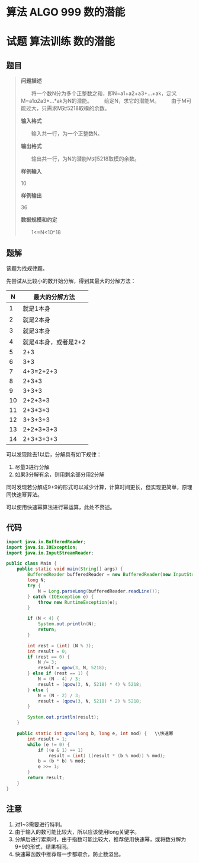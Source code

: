 # 算法 ALGO 999 数的潜能


# 试题 算法训练 数的潜能

## 题目

> **问题描述**
>
> 　　将一个数N分为多个正整数之和，即N=a1+a2+a3+…+ak，定义M=a1*a2*a3*…*ak为N的潜能。
> 　　给定N，求它的潜能M。
> 　　由于M可能过大，只需求M对5218取模的余数。
>
> **输入格式**
>
> 　　输入共一行，为一个正整数N。
>
> **输出格式**
>
> 　　输出共一行，为N的潜能M对5218取模的余数。
>
> **样例输入**
>
> 10
>
> **样例输出**
>
> 36
>
> **数据规模和约定**
>
> 　　1<=N<10^18

## 题解

该题为找规律题。

先尝试从比较小的数开始分解，得到其最大的分解方法：

| N    | 最大的分解方法       |
| ---- | -------------------- |
| 1    | 就是1本身            |
| 2    | 就是2本身            |
| 3    | 就是3本身            |
| 4    | 就是4本身，或者是2+2 |
| 5    | 2+3                  |
| 6    | 3+3                  |
| 7    | 4+3=2+2+3            |
| 8    | 2+3+3                |
| 9    | 3+3+3                |
| 10   | 2+2+3+3              |
| 11   | 2+3+3+3              |
| 12   | 3+3+3+3              |
| 13   | 2+2+3+3+3            |
| 14   | 2+3+3+3+3            |

可以发现除去1以后，分解具有如下规律：

1. 尽量3进行分解
2. 如果3分解有余，则用剩余部分用2分解

同时发现若分解成9+9的形式可以减少计算，计算时间更长，但实现更简单，原理同快速幂算法。

可以使用快速幂算法进行幂运算，此处不赘述。

## 代码

```java
import java.io.BufferedReader;
import java.io.IOException;
import java.io.InputStreamReader;

public class Main {
    public static void main(String[] args) {
        BufferedReader bufferedReader = new BufferedReader(new InputStreamReader(System.in));
        long N;
        try {
            N = Long.parseLong(bufferedReader.readLine());
        } catch (IOException e) {
            throw new RuntimeException(e);
        }

        if (N < 4) {
            System.out.println(N);
            return;
        }

        int rest = (int) (N % 3);
        int result = 0;
        if (rest == 0) {
            N /= 3;
            result = qpow(3, N, 5218);
        } else if (rest == 1) {
            N = (N - 4) / 3;
            result = (qpow(3, N, 5218) * 4) % 5218;
        } else {
            N = (N - 2) / 3;
            result = (qpow(3, N, 5218) * 2) % 5218;
        }

        System.out.println(result);
    }

    public static int qpow(long b, long e, int mod) {	\\快速幂
        int result = 1;
        while (e != 0) {
            if ((e & 1) == 1)
                result = (int) ((result * (b % mod)) % mod);
            b = (b * b) % mod;
            e >>= 1;
        }
        return result;
    }
}
```

## 注意

1. 对1~3需要进行特判。
2. 由于输入的数可能比较大，所以应该使用long关键字。
3. 分解后进行累乘时，由于指数可能比较大，推荐使用快速幂，或将数分解为9+9的形式，结果相同。
4. 快速幂函数中推荐每一步都取余，防止数溢出。

